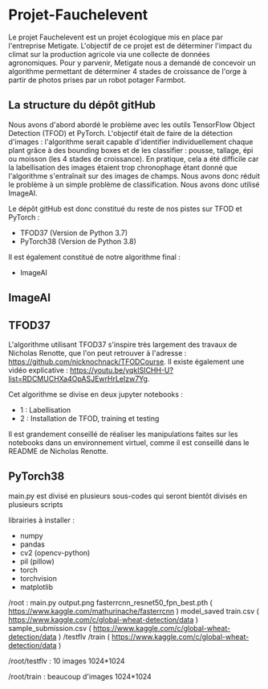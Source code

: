 # Projet-Fauchelevent

Le projet Fauchelevent est un projet écologique mis en place par l'entreprise Metigate. L'objectif de ce projet est de déterminer l'impact du climat sur la production agricole via une collecte de données agronomiques. Pour y parvenir, Metigate nous a demandé de concevoir un algorithme permettant de déterminer 4 stades de croissance de l'orge à partir de photos prises par un robot potager Farmbot.

## La structure du dépôt gitHub

Nous avons d'abord abordé le problème avec les outils TensorFlow Object Detection (TFOD) et PyTorch. L'objectif était de faire de la détection d'images : l'algorithme serait capable d'identifier individuellement chaque plant grâce à des bounding boxes et de les classifier : pousse, tallage, épi ou moisson (les 4 stades de croissance). En pratique, cela a été difficile car la labellisation des images étaient trop chronophage étant donné que l'algorithme s'entraînait sur des images de champs. Nous avons donc réduit le problème à un simple problème de classification. Nous avons donc utilisé ImageAI.

Le dépôt gitHub est donc constitué du reste de nos pistes sur TFOD et PyTorch :
- TFOD37 (Version de Python 3.7)
- PyTorch38 (Version de Python 3.8)

Il est également constitué de notre algorithme final :
- ImageAI

## ImageAI
## TFOD37

L'algorithme utilisant TFOD37 s'inspire très largement des travaux de Nicholas Renotte, que l'on peut retrouver à l'adresse : https://github.com/nicknochnack/TFODCourse. Il existe également une vidéo explicative : https://youtu.be/yqkISICHH-U?list=RDCMUCHXa4OpASJEwrHrLeIzw7Yg.

Cet algorithme se divise en deux jupyter notebooks :
- 1 : Labellisation
- 2 : Installation de TFOD, training et testing

Il est grandement conseillé de réaliser les manipulations faites sur les notebooks dans un environnement virtuel, comme il est conseillé dans le README de Nicholas Renotte.

## PyTorch38

main.py est divisé en plusieurs sous-codes qui seront bientôt divisés en plusieurs scripts

librairies à installer :
- numpy
- pandas
- cv2 (opencv-python)
- pil (pillow)
- torch
- torchvision
- matplotlib

/root :
main.py
output.png
fasterrcnn_resnet50_fpn_best.pth   ( https://www.kaggle.com/mathurinache/fasterrcnn )
model_saved
train.csv   ( https://www.kaggle.com/c/global-wheat-detection/data )
sample_submission.csv   ( https://www.kaggle.com/c/global-wheat-detection/data )
/testflv
/train   ( https://www.kaggle.com/c/global-wheat-detection/data )

/root/testflv :
10 images 1024*1024

/root/train :
beaucoup d'images 1024*1024

